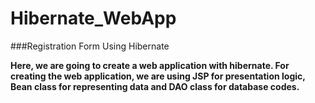 # Hibernate_WebApp

###Registration Form Using Hibernate

**Here, we are going to create a web application with hibernate. For creating the web application, we are using JSP for presentation logic, Bean class for representing data and DAO class for database codes.**

